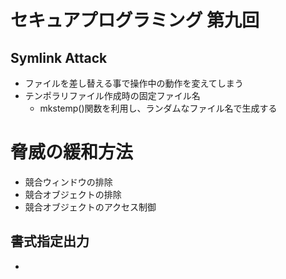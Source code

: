 # セキュアプログラミング 第九回

## Symlink Attack
* ファイルを差し替える事で操作中の動作を変えてしまう
* テンポラリファイル作成時の固定ファイル名
  * mkstemp()関数を利用し、ランダムなファイル名で生成する

# 脅威の緩和方法
* 競合ウィンドウの排除
* 競合オブジェクトの排除
* 競合オブジェクトのアクセス制御

## 書式指定出力

*
